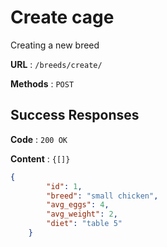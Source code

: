 # Create cage

Creating a new breed

**URL** : `/breeds/create/`

**Methods** : `POST`


## Success Responses

**Code** : `200 OK`

**Content** : `{[]}`


```json
{
        "id": 1,
        "breed": "small chicken",
        "avg_eggs": 4,
        "avg_weight": 2,
        "diet": "table 5"
    }
```